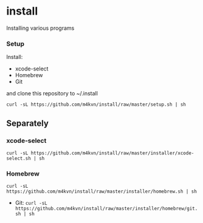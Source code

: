 # install

Installing various programs

### Setup

Install:

- xcode-select
- Homebrew
- Git

and clone this repository to ~/.install

```
curl -sL https://github.com/m4kvn/install/raw/master/setup.sh | sh
```

## Separately

### xcode-select

```
curl -sL https://github.com/m4kvn/install/raw/master/installer/xcode-select.sh | sh
```

### Homebrew

```
curl -sL https://github.com/m4kvn/install/raw/master/installer/homebrew.sh | sh
```

- Git: `curl -sL https://github.com/m4kvn/install/raw/master/installer/homebrew/git.sh | sh`

